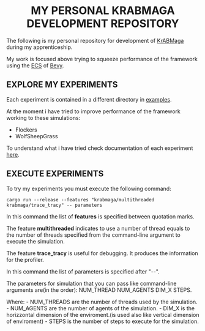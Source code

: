 <center> <h1> MY PERSONAL KRABMAGA DEVELOPMENT REPOSITORY </h1> </center>

The following is my personal repository for development of [KrABMaga](https://krabmaga.github.io/) during my apprenticeship.

My work is focused above trying to squeeze performance of the framework using the [ECS](https://en.wikipedia.org/wiki/Entity_component_system#:~:text=Entity%E2%80%93component%E2%80%93system) of [Bevy](https://bevyengine.org/). 

## EXPLORE MY EXPERIMENTS

Each experiment is contained in a different directory in [examples](https://github.com/Tonaion02/KrABMagaTirocinio_provisory/tree/fix_simulations/examples).

At the moment i have tried to improve performance of the framework working to these simulations:
- Flockers
- WolfSheepGrass

To understand what i have tried check documentation of each experiment [here](https://github.com/Tonaion02/KrABMagaTirocinio_provisory/tree/fix_simulations/experiments_doc).

## EXECUTE EXPERIMENTS

To try my experiments you must execute the following command:
```
cargo run --release --features "krabmaga/multithreaded krabmaga/trace_tracy" -- parameters 
```

In this command the list of **features** is specified between quotation marks.

The feature **multithreaded** indicates to use a number of thread equals to the number of threads specified from the command-line argument to execute the simulation.

The feature **trace_tracy** is useful for debugging. It produces the information for the profiler.
<br>

In this command the list of parameters is specified after "--".

The parameters for simulation that you can pass like command-line arguments are(in the order): NUM_THREAD NUM_AGENTS DIM_X STEPS.

Where:
    - NUM_THREADS are the number of threads used by the simulation.
    - NUM_AGENTS are the number of agents of the simulation.
    - DIM_X is the horizzontal dimension of the enviroment.(is used also like vertical dimension of enviroment)
    - STEPS is the number of steps to execute for the simulation.

